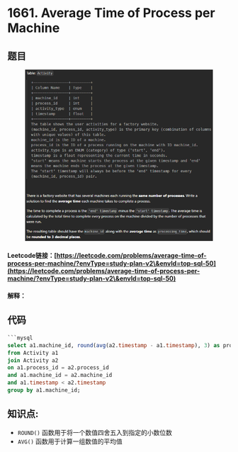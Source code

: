 # 1661. Average Time of Process per Machine

## 题目

<figure><img src="../.gitbook/assets/image (9).png" alt=""><figcaption></figcaption></figure>

#### Leetcode链接：[https://leetcode.com/problems/average-time-of-process-per-machine/?envType=study-plan-v2\&envId=top-sql-50](https://leetcode.com/problems/average-time-of-process-per-machine/?envType=study-plan-v2\&envId=top-sql-50)

#### 解释：

## 代码

````sql
```mysql
select a1.machine_id, round(avg(a2.timestamp - a1.timestamp), 3) as processing_time
from Activity a1
join Activity a2
on a1.process_id = a2.process_id
and a1.machine_id = a2.machine_id
and a1.timestamp < a2.timestamp
group by a1.machine_id;
````

## **知识点:**&#x20;

* `ROUND()` 函数用于将一个数值四舍五入到指定的小数位数
* `AVG()` 函数用于计算一组数值的平均值
